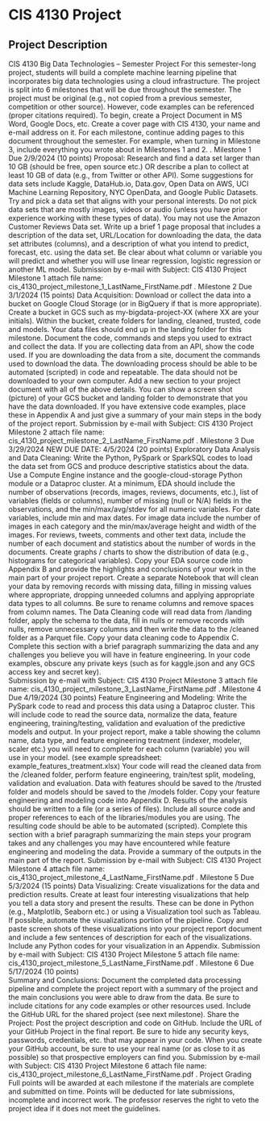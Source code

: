 # CIS 4130 Project

## Project Description 
CIS 4130 Big Data Technologies – Semester Project
For this semester-long project, students will build a complete machine learning pipeline that incorporates big data technologies using a cloud infrastructure.  The project is split into 6 milestones that will be due throughout the semester.  The project must be original (e.g., not copied from a previous semester, competition or other source). However, code examples can be referenced (proper citations required).
To begin, create a Project Document in MS Word, Google Docs, etc. Create a cover page with CIS 4130, your name and e-mail address on it.  For each milestone, continue adding pages to this document throughout the semester.  For example, when turning in Milestone 3, include everything you wrote about in Milestones 1 and 2.
.
Milestone 1 Due 2/9/2024 (10 points)
Proposal: Research and find a data set larger than 10 GB (should be free, open source etc.)  OR  describe a plan to collect at least 10 GB of data (e.g., from Twitter or other API).    Some suggestions for data sets include Kaggle, DataHub.io, Data.gov, Open Data on AWS, UCI Machine Learning Repository, NYC OpenData, and Google Public Datasets. Try and pick a data set that aligns with your personal interests. Do not pick data sets that are mostly images, videos or audio (unless you have prior experience working with these types of data).  You may not use the Amazon Customer Reviews Data set.
Write up a brief 1 page proposal that includes a description of the data set, URL/Location for downloading the data, the data set attributes (columns), and a description of what you intend to predict, forecast, etc. using the data set.  Be clear about what column or variable you will predict and whether you will use linear regression, logistic regression or another ML model.
Submission by e-mail with Subject: CIS 4130 Project Milestone 1  attach file name: cis_4130_project_milestone_1_LastName_FirstName.pdf
.
Milestone 2 Due 3/1/2024 (15 points)
Data Acquisition: Download or collect the data into a bucket on Google Cloud Storage (or in BigQuery if that is more appropriate). Create a bucket in GCS such as my-bigdata-project-XX (where XX are your initials). Within the bucket, create folders for landing, cleaned, trusted, code and models.  Your data files should end up in the landing folder for this milestone.
Document the code, commands and steps you used to extract and collect the data.  If you are collecting data from an API, show the code used. If you are downloading the data from a site, document the commands used to download the data. The downloading process should be able to be automated (scripted) in code and repeatable. The data should not be downloaded to your own computer. Add a new section to your project document with all of the above details. You can show a screen shot (picture) of your GCS bucket and landing folder to demonstrate that you have the data downloaded. If you have extensive code examples, place these in Appendix A and just give a summary of your main steps in the body of the project report.
Submission by e-mail with Subject: CIS 4130 Project Milestone 2  attach file name: cis_4130_project_milestone_2_LastName_FirstName.pdf
.
Milestone 3 Due 3/29/2024     NEW DUE DATE: 4/5/2024 (20 points)
Exploratory Data Analysis and Data Cleaning: Write the Python, PySpark or SparkSQL codes to load the data set from GCS and produce descriptive statistics about the data.  Use a Compute Engine instance and the google-cloud-storage Python module or a Dataproc cluster. At a minimum, EDA should include the number of observations (records, images, reviews, documents, etc.), list of variables (fields or columns), number of missing (null or N/A) fields in the observations, and the min/max/avg/stdev for all numeric variables. For date variables, include min and max dates. For image data include the number of images in each category and the min/max/average height and width of the images. For reviews, tweets, comments and other text data, include the number of each document and statistics about the number of words in the documents.  Create graphs / charts to show the distribution of data (e.g., histograms for categorical variables). Copy your EDA source code into Appendix B and provide the highlights and conclusions of your work in the main part of your project report.
Create a separate Notebook that will clean your data by removing records with missing data, filling in missing values where appropriate, dropping unneeded columns and applying appropriate data types to all columns. Be sure to rename columns and remove spaces from column names. The Data Cleaning code will read data from /landing folder, apply the schema to the data, fill in nulls or remove records with nulls, remove unnecessary columns and then write the data to the /cleaned folder as a Parquet file.  Copy your data cleaning code to Appendix C.
Complete this section with a brief paragraph summarizing the data and any challenges you believe you will have in feature engineering. In your code examples, obscure any private keys (such as for kaggle.json and any GCS access key and secret key).  
Submission by e-mail with Subject: CIS 4130 Project Milestone 3  attach file name: cis_4130_project_milestone_3_LastName_FirstName.pdf
.
Milestone 4 Due 4/19/2024 (30 points)
Feature Engineering and Modeling:  Write the PySpark code to read and process this data using a Dataproc cluster. This will include code to read the source data, normalize the data, feature engineering, training/testing, validation and evaluation of the predictive models and output. 
In your project report, make a table showing the column name, data type, and feature engineering treatment (indexer, modeler, scaler etc.) you will need to complete for each column (variable) you will use in your model. (see example spreadsheet: example_features_treatment.xlsx)
Your code will read the cleaned data from the /cleaned folder, perform feature engineering, train/test split, modeling, validation and evaluation. Data with features should be saved to the /trusted folder and models should be saved to the /models folder. Copy your feature engineering and modeling code into Appendix D.
Results of the analysis should be written to a file (or a series of files). Include all source code and proper references to each of the libraries/modules you are using. The resulting code should be able to be automated (scripted). Complete this section with a brief paragraph summarizing the main steps your program takes and any challenges you may have encountered while feature engineering and modeling the data. Provide a summary of the outputs in the main part of the report.
Submission by e-mail with Subject: CIS 4130 Project Milestone 4  attach file name: cis_4130_project_milestone_4_LastName_FirstName.pdf
.
Milestone 5  Due 5/3/2024 (15 points)
Data Visualizing:  Create visualizations for the data and prediction results. Create at least four interesting visualizations that help you tell a data story and present the results.  These can be done in Python (e.g., Matplotlib, Seaborn etc.) or using a Visualization tool such as Tableau.  If possible, automate the visualizations portion of the pipeline.  Copy and paste screen shots of these visualizations into your project report document and include a few sentences of description for each of the visualizations. Include any Python codes for your visualization in an Appendix.
Submission by e-mail with Subject: CIS 4130 Project Milestone 5  attach file name: cis_4130_project_milestone_5_LastName_FirstName.pdf
.
Milestone 6 Due 5/17/2024 (10 points)  
Summary and Conclusions:  Document the completed data processing pipeline and complete the project report with a summary of the project and the main conclusions you were able to draw from the data. Be sure to include citations for any code examples or other resources used. Include the GitHub URL for the shared project (see next milestone). 
Share the Project:  Post the project description and code on GitHub.  Include the URL  of your GitHub Project in the final report. Be sure to hide any security keys, passwords, credentials, etc. that may appear in your code. When you create your GitHub account, be sure to use your real name (or as close to it as possible) so that prospective employers can find you.
Submission by e-mail with Subject: CIS 4130 Project Milestone 6  attach file name: cis_4130_project_milestone_6_LastName_FirstName.pdf
.
Project Grading
Full points will be awarded at each milestone if the materials are complete and submitted on time. Points will be deducted for late submissions, incomplete and incorrect work.  The professor reserves the right to veto the project idea if it does not meet the guidelines.
